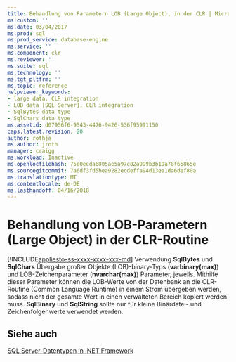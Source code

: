 ```yaml
---
title: Behandlung von Parametern LOB (Large Object), in der CLR | Microsoft Docs
ms.custom: ''
ms.date: 03/04/2017
ms.prod: sql
ms.prod_service: database-engine
ms.service: ''
ms.component: clr
ms.reviewer: ''
ms.suite: sql
ms.technology: ''
ms.tgt_pltfrm: ''
ms.topic: reference
helpviewer_keywords:
- large data, CLR integration
- LOB data [SQL Server], CLR integration
- SqlBytes data type
- SqlChars data type
ms.assetid: d07956f6-9543-4476-9426-536f95991150
caps.latest.revision: 20
author: rothja
ms.author: jroth
manager: craigg
ms.workload: Inactive
ms.openlocfilehash: 75e0eeda6805ae5a97e82a999b3b19a78f65865e
ms.sourcegitcommit: 7a6df3fd5bea9282ecdeffa94d13ea1da6def80a
ms.translationtype: MT
ms.contentlocale: de-DE
ms.lasthandoff: 04/16/2018
---
```

# <a name="handling-large-object-lob-parameters-in-the-clr"></a>Behandlung von LOB-Parametern (Large Object) in der CLR-Routine
[!INCLUDE[appliesto-ss-xxxx-xxxx-xxx-md](../../includes/appliesto-ss-xxxx-xxxx-xxx-md.md)]
  Verwendung **SqlBytes** und **SqlChars** Übergabe großer Objekte (LOB)-binary-Typs (**varbinary(max)**) und LOB-Zeichenparameter (**nvarchar(max)**) Parameter, jeweils. Mithilfe dieser Parameter können die LOB-Werte von der Datenbank an die CLR-Routine (Common Language Runtime) in einem Strom übergeben werden, sodass nicht der gesamte Wert in einen verwalteten Bereich kopiert werden muss. **SqlBinary** und **SqlString** sollte nur für kleine Binärdatei- und Zeichenfolgenwerte verwendet werden.  
  
## <a name="see-also"></a>Siehe auch  
 [SQL Server-Datentypen in .NET Framework](../../relational-databases/clr-integration-database-objects-types-net-framework/sql-server-data-types-in-the-net-framework.md)  
  
  
